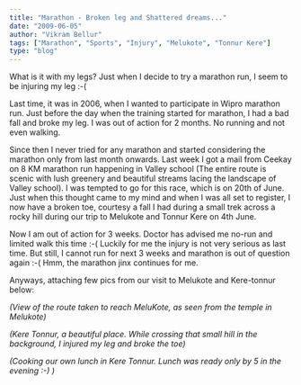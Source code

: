 ```yaml
---
title: "Marathon - Broken leg and Shattered dreams..."
date: "2009-06-05"
author: "Vikram Bellur"
tags: ["Marathon", "Sports", "Injury", "Melukote", "Tonnur Kere"]
type: "blog"
---
```


What is it with my legs? Just when I decide to try a marathon run, I seem to be injuring my leg :-(

Last time, it was in 2006, when I wanted to participate in Wipro marathon run. Just before the day when the training started for marathon, I had a bad fall and broke my leg. I was out of action for 2 months. No running and not even walking.

Since then I never tried for any marathon and started considering the marathon only from last month onwards. Last week I got a mail from Ceekay on 8 KM marathon run happening in Valley school (The entire route is scenic with lush greenery and beautiful streams lacing the landscape of Valley school). I was tempted to go for this race, which is on 20th of June. Just when this thought came to my mind and when I was all set to register, I now have a broken toe, courtesy a fall I had during a small trek across a rocky hill during our trip to Melukote and Tonnur Kere on 4th June.

Now I am out of action for 3 weeks. Doctor has advised me no-run and limited walk this time :-( Luckily for me the injury is not very serious as last time. But still, I cannot run for next 3 weeks and marathon is out of question again :-( Hmm, the marathon jinx continues for me.

Anyways, attaching few pics from our visit to Melukote and Kere-tonnur below:

*(View of the route taken to reach MeluKote, as seen from the temple in Melukote)*

*(Kere Tonnur, a beautiful place. While crossing that small hill in the background, I injured my leg and broke the toe)*

*(Cooking our own lunch in Kere Tonnur. Lunch was ready only by 5 in the evening :-) )*
